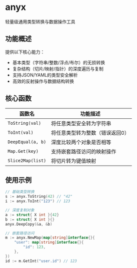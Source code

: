 # anyx
轻量级通用类型转换与数据操作工具

## 功能概述
提供以下核心能力：
- 基本类型（字符串/整数/浮点/布尔）的无损转换
- 复杂结构（切片/映射/指针）的深度遍历与复制
- 支持JSON/YAML的类型安全解析
- 高效的反射操作与数据结构转换

## 核心函数
| 函数名               | 功能描述                     |
|----------------------|------------------------------|
| `ToString(val)`       | 将任意类型安全转为字符串      |
| `ToInt(val)`          | 将任意类型转为整数（错误返回0）|
| `DeepEqual(a, b)`     | 深度比较两个对象是否相等      |
| `Map.Get(key)`        | 支持嵌套路径访问的映射操作    |
| `Slice2Map(list)`     | 将切片转为键值映射            |

## 使用示例
```go
// 基础类型转换
s := anyx.ToString(42) // "42"
i := anyx.ToInt("123") // 123

// 深度复制对象
a := struct{ X int }{42}
b := struct{ X int }{}
anyx.DeepCopy(&a, &b)

// 嵌套路径访问
m := anyx.NewMap(map[string]interface{}{
    "user": map[string]interface{}{
        "id": 123,
    },
})
id := m.GetInt("user.id") // 123
```
